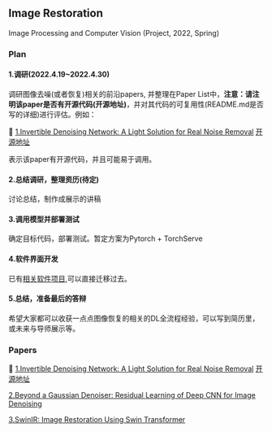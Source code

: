 Image Restoration
---
Image Processing and Computer Vision (Project, 2022, Spring)

### Plan
#### 1.调研(2022.4.19~2022.4.30)
调研图像去噪(或者恢复)相关的前沿papers,
并整理在Paper List中，**注意：请注明该paper是否有开源代码(开源地址)**，并对其代码的可复用性(README.md是否写的详细)进行评估。例如：

:star2: [1.Invertible Denoising Network: A Light Solution for Real Noise Removal](https://arxiv.org/abs/2104.10546)
[开源地址](https://github.com/Yang-Liu1082/InvDN)

表示该paper有开源代码，并且可能易于调用。

#### 2.总结调研，整理资历(待定)
讨论总结，制作成展示的讲稿

#### 3.调用模型并部署测试
确定目标代码，部署测试。暂定方案为Pytorch + TorchServe

#### 4.软件界面开发
已有[相关软件项目](http://rvm.qsclub.cn),可以直接迁移过去。

#### 5.总结，准备最后的答辩
希望大家都可以收获一点点图像恢复的相关的DL全流程经验，可以写到简历里，或未来与导师展示等。

### Papers

:star2: [1.Invertible Denoising Network: A Light Solution for Real Noise Removal](https://arxiv.org/abs/2104.10546)
[开源地址](https://github.com/Yang-Liu1082/InvDN)

[2.Beyond a Gaussian Denoiser: Residual Learning of Deep CNN for Image Denoising](https://arxiv.org/pdf/1608.03981.pdf)

[3.SwinIR: Image Restoration Using Swin Transformer](https://openaccess.thecvf.com/content/ICCV2021W/AIM/papers/Liang_SwinIR_Image_Restoration_Using_Swin_Transformer_ICCVW_2021_paper.pdf)


